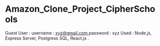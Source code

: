 # Amazon_Clone_Project_CipherSchools

Guest User : username : xyz@gmail.com,password : xyz
Used :  Node.js, Express Server, Postgress SQL, React.js .
